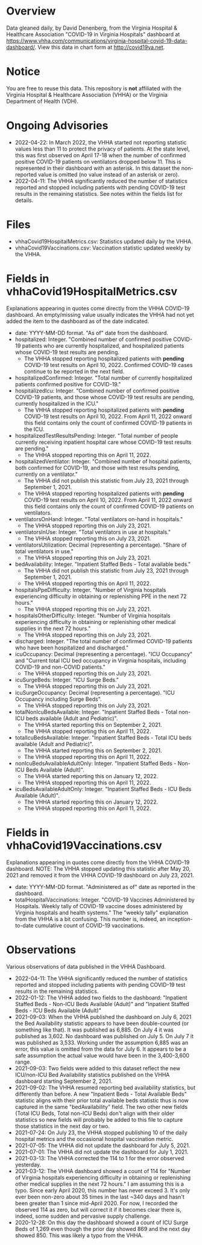 # Overview

Data gleaned daily, by David Denenberg, from the Virginia Hospital & Healthcare Association "COVID-19 in Virginia Hospitals" dashboard at https://www.vhha.com/communications/virginia-hospital-covid-19-data-dashboard/. View this data in chart form at http://covid19va.net.

# Notice

You are free to reuse this data.  This repository is **not** affiliated with the Virginia Hospital & Healthcare Association (VHHA) or the Virginia Department of Health (VDH).

# Ongoing Advisories
- 2022-04-22: In March 2022, the VHHA started not reporting statistic values less than 11 to protect the privacy of patients.  At the state level, this was first observed on April 17-18 when the number of confirmed positive COVID-19 patients on ventilators dropped below 11.  This is represented in their dashboard with an asterisk.  In this dataset the non-reported value is omitted (no value instead of an asterisk or zero). 
- 2022-04-11: The VHHA significantly reduced the number of statistics reported and stopped including patients with pending COVID-19 test results in the remaining statistics.  See notes within the fields list for details.

# Files

- vhhaCovid19HospitalMetrics.csv: Statistics updated daily by the VHHA.
- vhhaCovid19Vaccinations.csv: Vaccination statistic updated weekly by the VHHA. 

# Fields in vhhaCovid19HospitalMetrics.csv
Explanations appearing in quotes come directly from the VHHA COVID-19 dashboard.  An empty/missing value usually indicates the VHHA had not yet added the item to the dashboard as of the date indicated. 

- date: YYYY-MM-DD format.  "As of" date from the dashboard.
- hospitalized: Integer. "Combined number of confirmed positive COVID-19 patients who are currently hospitalized, and hospitalized patients whose COVID-19 test results are pending.
  - The VHHA stopped reporting hospitalized patients with **pending** COVID-19 test results on April 10, 2022.  Confirmed COVID-19 cases continue to be reported in the next field.
- hospitalizedConfirmed: Integer. "Total number of currently hospitalized patients confirmed positive for COVID-19."
- hospitalizedIcu: Integer. "Combined number of confirmed positive COVID-19 patients, and those whose COVID-19 test results are pending, currently hospitalized in the ICU."
  - The VHHA stopped reporting hospitalized patients with **pending** COVID-19 test results on April 10, 2022.  From April 11, 2022 onward this field contains only the count of confirmed COVID-19 patients in the ICU.
- hospitalizedTestResultsPending: Integer. "Total number of people currently receiving inpatient hospital care whose COVID-19 test results are pending."
  - The VHHA stopped reporting this on April 11, 2022.
- hospitalizedVentilator: Integer. "Combined number of hospital patients, both confirmed for COVID-19, and those with test results pending, currently on a ventilator." 
  - The VHHA did not publish this statistic from July 23, 2021 through September 1, 2021.
  - The VHHA stopped reporting hospitalized patients with **pending** COVID-19 test results on April 10, 2022.  From April 11, 2022 onward this field contains only the count of confirmed COVID-19 patients on ventilators.
- ventilatorsOnHand: Integer. "Total ventilators on-hand in hospitals." 
  - The VHHA stopped reporting this on July 23, 2021.
- ventilatorsInUse: Integer. "Total ventilators in use at hospitals." 
  - The VHHA stopped reporting this on July 23, 2021.
- ventilatorsUtilization: Decimal (representing a percentage).  "Share of total ventilators in use." 
  - The VHHA stopped reporting this on July 23, 2021.
- bedAvailability: Integer. "Inpatient Staffed Beds - Total available beds." 
  - The VHHA did not publish this statistic from July 23, 2021 through September 1, 2021. 
  - The VHHA stopped reporting this on April 11, 2022.
- hospitalsPpeDifficulty: Integer. "Number of Virginia hospitals experiencing difficulty in obtaining or replenishing PPE in the next 72 hours." 
  - The VHHA stopped reporting this on July 23, 2021.
- hospitalsOtherDifficulty: Integer. "Number of Virginia hospitals experiencing difficulty in obtaining or replenishing other medical supplies in the next 72 hours." 
  - The VHHA stopped reporting this on July 23, 2021.
- discharged: Integer. "The total number of confirmed COVID-19 patients who have been hospitalized and discharged."
- icuOccupancy: Decimal (representing a percentage). "ICU Occupancy" and "Current total ICU bed occupancy in Virginia hospitals, including COVID-19 and non-COVID patients."  
  - The VHHA stopped reporting this on July 23, 2021.
- icuSurgeBeds: Integer. "ICU Surge Beds." 
  - The VHHA stopped reporting this on July 23, 2021.
- icuSurgeOccupancy: Decimal (representing a percentage). "ICU Occupancy including Surge Beds".  
  - The VHHA stopped reporting this on July 23, 2021.
- totalNonIcuBedsAvailable: Integer. "Inpatient Staffed Beds - Total non-ICU beds available (Adult and Pediatric)".  
  - The VHHA started reporting this on September 2, 2021. 
  - The VHHA stopped reporting this on April 11, 2022.
- totalIcuBedsAvailable: Integer. "Inpatient Staffed Beds - Total ICU beds available (Adult and Pediatric)".  
  - The VHHA started reporting this on September 2, 2021. 
  - The VHHA stopped reporting this on April 11, 2022.
- nonIcuBedsAvailableAdultOnly: Integer. "Inpatient Staffed Beds - Non-ICU Beds Available (Adult)". 
  - The VHHA started reporting this on January 12, 2022. 
  - The VHHA stopped reporting this on April 11, 2022. 
- icuBedsAvailableAdultOnly: Integer. "Inpatient Staffed Beds - ICU Beds Available (Adult)". 
  - The VHHA started reporting this on January 12, 2022. 
  - The VHHA stopped reporting this on April 11, 2022.

# Fields in vhhaCovid19Vaccinations.csv
Explanations appearing in quotes come directly from the VHHA COVID-19 dashboard.  NOTE: The VHHA stopped updating this statistic after May 20, 2021 and removed it from the VHHA COVID-19 dashboard on July 23, 2021.

- date: YYYY-MM-DD format.  "Administered as of" date as reported in the dashboard.
- totalHospitalVaccinations: Integer. "COVID-19 Vaccines Administered by Hospitals. Weekly tally of COVID-19 vaccine doses administered by Virginia hospitals and health systems."  The "weekly tally" explanation from the VHHA is a bit confusing.  This number is, indeed, an inception-to-date cumulative count of COVID-19 vaccinations.

# Observations
Various observations of data published in the VHHA Dashboard.

- 2022-04-11: The VHHA significantly reduced the number of statistics reported and stopped including patients with pending COVID-19 test results in the remaining statistics.
- 2022-01-12: The VHHA added two fields to the dashboard: "Inpatient Staffed Beds - Non-ICU Beds Available (Adult)" and "Inpatient Staffed Beds - ICU Beds Available (Adult)"
- 2021-09-03: When the VHHA published the dashboard on July 6, 2021 the Bed Availability statistic appears to have been double-counted (or something like that).  It was published as 6,885.  On July 4 it was published as 3,602.  No dashboard was published on July 5.  On July 7 it was published as 3,533.  Working under the assumption 6,885 was an error, this value is omitted from the data for July 6.  It appears to be a safe assumption the actual value would have been in the 3,400-3,600 range.  
- 2021-09-03: Two fields were added to this dataset reflect the new ICU/non-ICU Bed Availability statistics published on the VHHA dashboard starting September 2, 2021.
- 2021-09-02: The VHHA resumed reporting bed availability statistics, but differently than before.  A new "Inpatient Beds - Total Available Beds" statistic aligns with their prior total available beds statistic thus is now captured in the same "bedAvailability" field.  The two other new fields (Total ICU Beds, Total non-ICU Beds) don't align with their older statistics so new fields will probably be added to this file to capture those statistics in the next day or two.    
- 2021-07-24: On July 23, the VHHA stopped publishing 10 of the daily hospital metrics and the occasional hospital vaccination metric. 
- 2021-07-05: The VHHA did not update the dashboard for July 5, 2021.
- 2021-07-01: The VHHA did not update the dashboard for July 1, 2021.
- 2021-03-13: The VHHA corrected the 114 to 1 for the error observed yesterday.  
- 2021-03-12: The VHHA dashboard showed a count of 114 for "Number of Virginia hospitals experiencing difficulty in obtaining or replenishing other medical supplies in the next 72 hours."  I am assuming this is a typo.  Since early April 2020, this number has never exceed 3.  It's only ever been non-zero about 35 times in the last ~340 days and hasn't been greater than 1 since mid-April 2020.  For now, I recorded the observed 114 as zero, but will correct it if it becomes clear there is, indeed, some sudden and pervasive supply challenge. 
- 2020-12-28: On this day the dashboard showed a count of ICU Surge Beds of 1,269 even though the prior day showed 869 and the next day showed 850.  This was likely a typo from the VHHA.